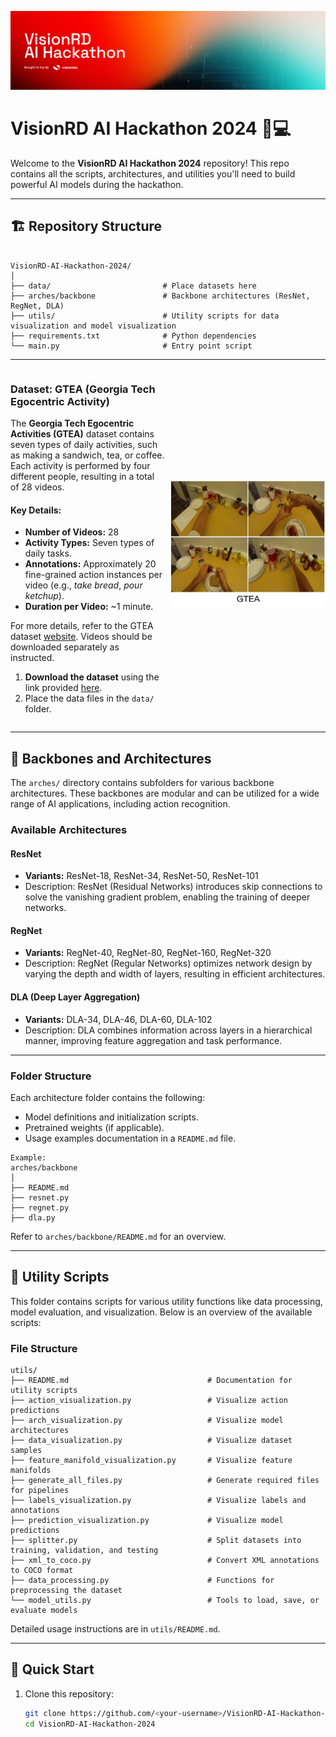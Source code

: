 ![alt text](assets/Banner.png)

# VisionRD AI Hackathon 2024 🧠💻

Welcome to the **VisionRD AI Hackathon 2024** repository! This repo contains all the scripts, architectures, and utilities you'll need to build powerful AI models during the hackathon.

---

## 🏗️ Repository Structure
```plaintext

VisionRD-AI-Hackathon-2024/
│
├── data/                         # Place datasets here
├── arches/backbone               # Backbone architectures (ResNet, RegNet, DLA)
├── utils/                        # Utility scripts for data visualization and model visualization
├── requirements.txt              # Python dependencies
└── main.py                       # Entry point script
```
---

<div style="display: flex; align-items: center;">

<div style="flex: 1; padding-right: 10px;">
  
### Dataset: GTEA (Georgia Tech Egocentric Activity)

The **Georgia Tech Egocentric Activities (GTEA)** dataset contains seven types of daily activities, such as making a sandwich, tea, or coffee. Each activity is performed by four different people, resulting in a total of 28 videos. 

#### Key Details:
- **Number of Videos:** 28
- **Activity Types:** Seven types of daily tasks.
- **Annotations:** Approximately 20 fine-grained action instances per video (e.g., *take bread*, *pour ketchup*).
- **Duration per Video:** ~1 minute.

For more details, refer to the GTEA dataset [website](https://sites.google.com/view/gtea/). Videos should be downloaded separately as instructed.

1. **Download the dataset** using the link provided [here](https://drive.google.com/drive/folders/1WLRThi__ScZdeQQfCOfNDL5xpvo-YUd4?usp=sharing).
2. Place the data files in the `data/` folder.

</div>

<div style="flex: 1;">
  <img src="assets/dataset.jpg" alt="Dataset Image" style="max-width: 100%; height: auto;">
</div>

</div>



---

## 📜 Backbones and Architectures

The `arches/` directory contains subfolders for various backbone architectures. These backbones are modular and can be utilized for a wide range of AI applications, including action recognition.

### Available Architectures
#### ResNet
- **Variants:** ResNet-18, ResNet-34, ResNet-50, ResNet-101
- Description: ResNet (Residual Networks) introduces skip connections to solve the vanishing gradient problem, enabling the training of deeper networks. 

#### RegNet
- **Variants:** RegNet-40, RegNet-80, RegNet-160, RegNet-320
- Description: RegNet (Regular Networks) optimizes network design by varying the depth and width of layers, resulting in efficient architectures.

#### DLA (Deep Layer Aggregation)
- **Variants:** DLA-34, DLA-46, DLA-60, DLA-102
- Description: DLA combines information across layers in a hierarchical manner, improving feature aggregation and task performance.

---

### Folder Structure
Each architecture folder contains the following:
- Model definitions and initialization scripts.
- Pretrained weights (if applicable).
- Usage examples documentation in a `README.md` file.
```plaintext
Example:
arches/backbone
│
├── README.md
├── resnet.py
├── regnet.py
├── dla.py
```
Refer to `arches/backbone/README.md` for an overview.

---

## 🔧 Utility Scripts

This folder contains scripts for various utility functions like data processing, model evaluation, and visualization. Below is an overview of the available scripts:

### File Structure
```plaintext
utils/
├── README.md                               # Documentation for utility scripts
├── action_visualization.py                 # Visualize action predictions
├── arch_visualization.py                   # Visualize model architectures
├── data_visualization.py                   # Visualize dataset samples
├── feature_manifold_visualization.py       # Visualize feature manifolds
├── generate_all_files.py                   # Generate required files for pipelines
├── labels_visualization.py                 # Visualize labels and annotations
├── prediction_visualization.py             # Visualize model predictions
├── splitter.py                             # Split datasets into training, validation, and testing
├── xml_to_coco.py                          # Convert XML annotations to COCO format
├── data_processing.py                      # Functions for preprocessing the dataset
└── model_utils.py                          # Tools to load, save, or evaluate models
```

Detailed usage instructions are in `utils/README.md`.

---

## 🚀 Quick Start
1. Clone this repository:
   ```bash
   git clone https://github.com/<your-username>/VisionRD-AI-Hackathon-2024.git
   cd VisionRD-AI-Hackathon-2024

